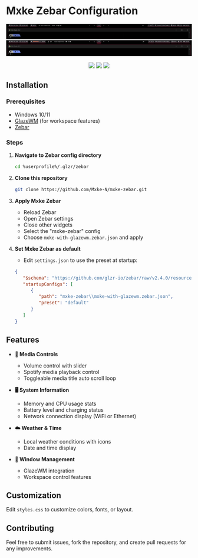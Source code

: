 # Mxke Zebar Configuration

<a href="img/image1.png" target="_blank">
  <img src="img/image1.png" alt="preview" />
</a>

<a href="img/image2.png" target="_blank">
  <img src="img/image2.png" alt="preview" />
</a>


<p align="center">
  <img src="https://img.shields.io/github/last-commit/Mxke-N/mxke-zebar?style=flat" />
  <img src="https://img.shields.io/github/repo-size/Mxke-N/mxke-zebar?style=flat" />
  <img src="https://img.shields.io/github/stars/Mxke-N/mxke-zebar?style=social" />
</p>

## Installation

### Prerequisites

- Windows 10/11
- [GlazeWM](https://github.com/glzr-io/glazewm) (for workspace features)
- [Zebar](https://github.com/glzr-io/zebar) 

### Steps

1. **Navigate to Zebar config directory**
   ```bash
   cd %userprofile%/.glzr/zebar
   ```

2. **Clone this repository**
   ```bash
   git clone https://github.com/Mxke-N/mxke-zebar.git
   ```
   
3. **Apply Mxke Zebar**
   - Reload Zebar
   - Open Zebar settings
   - Close other widgets
   - Select the "mxke-zebar" config
   - Choose `mxke-with-glazewm.zebar.json` and apply

4. **Set Mxke Zebar as default**
   - Edit `settings.json` to use the preset at startup:
   ```json
   {
      "$schema": "https://github.com/glzr-io/zebar/raw/v2.4.0/resources/settings-schema.json",
      "startupConfigs": [
         {
            "path": "mxke-zebar\\mxke-with-glazewm.zebar.json",
            "preset": "default"
         }
      ]
   }
   ```

## Features

- **🎵 Media Controls**
  - Volume control with slider
  - Spotify media playback control
  - Toggleable media title auto scroll loop 

- **🖥️ System Information**
  - Memory and CPU usage stats
  - Battery level and charging status
  - Network connection display (WiFi or Ethernet) 

- **☁️ Weather & Time**
  - Local weather conditions with icons
  - Date and time display

- **🧱 Window Management**
  - GlazeWM integration
  - Workspace control features

## Customization

Edit `styles.css` to customize colors, fonts, or layout.

## Contributing

Feel free to submit issues, fork the repository, and create pull requests for any improvements.
